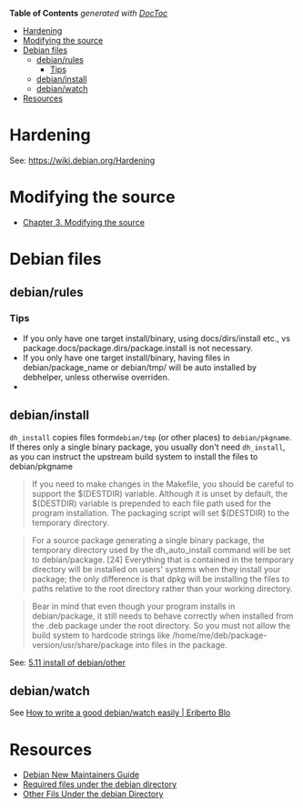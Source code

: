 <!-- START doctoc generated TOC please keep comment here to allow auto update -->
<!-- DON'T EDIT THIS SECTION, INSTEAD RE-RUN doctoc TO UPDATE -->
**Table of Contents**  *generated with [DocToc](https://github.com/thlorenz/doctoc)*

- [Hardening](#hardening)
- [Modifying the source](#modifying-the-source)
- [Debian files](#debian-files)
  - [debian/rules](#debianrules)
    - [Tips](#tips)
  - [debian/install](#debianinstall)
  - [debian/watch](#debianwatch)
- [Resources](#resources)

<!-- END doctoc generated TOC please keep comment here to allow auto update -->

# Hardening

See: https://wiki.debian.org/Hardening

# Modifying the source

* [Chapter 3. Modifying the source](https://www.debian.org/doc/manuals/maint-guide/modify.en.html)

# Debian files

## debian/rules

### Tips

* If you only have one target install/binary, using docs/dirs/install etc., vs package.docs/package.dirs/package.install is not necessary.
* If you only have one target install/binary, having files in debian/package_name or debian/tmp/ will be auto installed by debhelper, unless otherwise overriden.
* 
## debian/install

`dh_install` copies files form`debian/tmp` (or other places) to `debian/pkgname`. If theres only a single binary package, you usually don't need `dh_install`, as you can instruct the upstream build system to install the files to debian/pkgname

>If you need to make changes in the Makefile, you should be careful to support the $(DESTDIR) variable. Although it is unset by default, the $(DESTDIR) variable is prepended to each file path used for the program installation. The packaging script will set $(DESTDIR) to the temporary directory.

>For a source package generating a single binary package, the temporary directory used by the dh_auto_install command will be set to debian/package. [24] Everything that is contained in the temporary directory will be installed on users' systems when they install your package; the only difference is that dpkg will be installing the files to paths relative to the root directory rather than your working directory.

>Bear in mind that even though your program installs in debian/package, it still needs to behave correctly when installed from the .deb package under the root directory. So you must not allow the build system to hardcode strings like /home/me/deb/package-version/usr/share/package into files in the package.

See: [5.11 install of debian/other](https://www.debian.org/doc/manuals/maint-guide/dother.en.html#install)

## debian/watch

See [How to write a good debian/watch easily | Eriberto Blo](http://eriberto.pro.br/blog/?p=1459)

# Resources

* [Debian New Maintainers Guide](https://www.debian.org/doc/manuals/maint-guide/maint-guide.en.pdf)
* [Required files under the debian directory](https://www.debian.org/doc/manuals/maint-guide/dreq.en.html)
* [Other Fils Under the debian Directory](https://www.debian.org/doc/manuals/maint-guide/dother.en.html)

